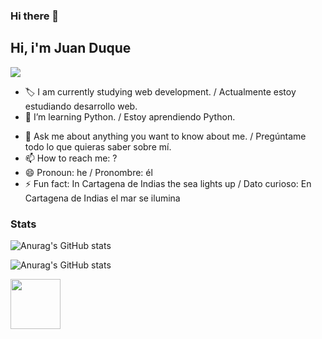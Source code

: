 ### Hi there 👋

## Hi, i'm Juan Duque 
    
 <img src="./img/Banner.png">
 
- 🏷 I am currently studying web development. / Actualmente estoy estudiando desarrollo web.
- 🌱 I’m learning Python. / Estoy aprendiendo Python.                            
<!-- - 🤔 I’m looking for help with ... -->
- 💬 Ask me about anything you want to know about me. / Pregúntame todo lo que quieras saber sobre mí.
- 📫 How to reach me: ? 
- 😄 Pronoun: he /  Pronombre: él
- ⚡ Fun fact: In Cartagena de Indias the sea lights up /  Dato curioso: En Cartagena de Indias el mar se ilumina

### Stats

![Anurag's GitHub stats](https://github-readme-stats.vercel.app/api?username=Boudgnosis&show_icons=true&theme=merko)

![Anurag's GitHub stats](https://github-readme-stats.vercel.app/api?username=Boudgnosis&show_icons=true&theme=synthwave)



<img src="https://reygif.com/media/4/pokemon-lugia-54430.gif" width="80px">
